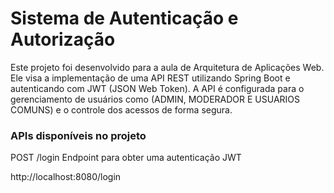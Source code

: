 <h1>Sistema de Autenticação e Autorização</h1>
<text>Este projeto foi desenvolvido para a aula de Arquitetura de Aplicações Web. Ele visa a implementação de uma API REST utilizando Spring Boot e autenticando com JWT (JSON Web Token). A API é configurada para o gerenciamento de usuários como (ADMIN, MODERADOR E USUARIOS COMUNS) e o controle dos acessos de forma segura.</text>

<h3>APIs disponíveis no projeto</h3>
<text><p>POST /login Endpoint para obter uma autenticação JWT</p></text>
<a>http://localhost:8080/login</a>
